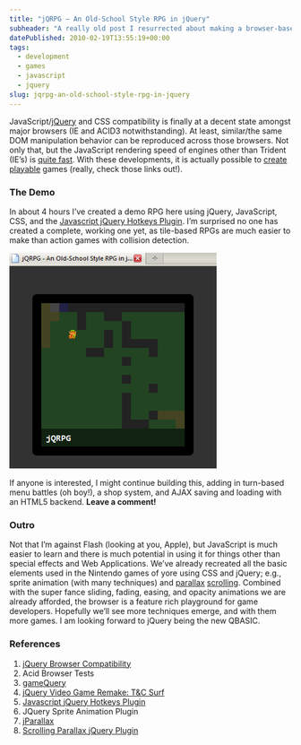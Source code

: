 ```yaml
---
title: "jQRPG — An Old-School Style RPG in jQuery"
subheader: "A really old post I resurrected about making a browser-based RPG using jQuery"
datePublished: 2010-02-19T13:55:19+00:00
tags:
  - development
  - games
  - javascript
  - jquery
slug: jqrpg-an-old-school-style-rpg-in-jquery
---
```

JavaScript/[jQuery](http://docs.jquery.com/Browser_Compatibility) and CSS
compatibility is finally at a decent state amongst major browsers (IE and ACID3
notwithstanding). At least, similar/the same DOM manipulation behavior can be
reproduced across those browsers. Not only that, but the JavaScript rendering
speed of engines other than Trident (IE’s) is [quite
fast](http://lifehacker.com/5457242/browser-speed-tests-firefox-36-chrome-4-opera-105-and-extensions).
With these developments, it is actually possible to
[create](http://gamequery.onaluf.org/)
[playable](http://jonraasch.com/blog/jquery-video-game-remake-tc-surf-designs)
games (really, check those links out!).

### The Demo

In about 4 hours I’ve created a demo RPG here using jQuery, JavaScript, CSS, and
the [Javascript jQuery Hotkeys Plugin](http://code.google.com/p/js-hotkeys/).
I’m surprised no one has created a complete, working one yet, as tile-based RPGs
are much easier to make than action games with collision detection.

![jQRPG Screenshot](./assets/jqrpg.png "jQRPG Screenshot")

If anyone is interested, I might continue building this, adding in turn-based
menu battles (oh boy!), a shop system, and AJAX saving and loading with an HTML5
backend. **Leave a comment!**

### Outro

Not that I’m against Flash (looking at you, Apple), but JavaScript is much
easier to learn and there is much potential in using it for things other than
special effects and Web Applications. We’ve already recreated all the basic
elements used in the Nintendo games of yore using CSS and jQuery; e.g., sprite
animation (with many techniques) and
[parallax](http://stephband.info/jparallax/)
[scrolling](http://dev.jonraasch.com/scrolling-parallax/examples/scrolling-parallax).
Combined with the super fance sliding, fading, easing, and opacity animations we
are already afforded, the browser is a feature rich playground for game
developers. Hopefully we’ll see more techniques emerge, and with them more
games. I am looking forward to jQuery being the new QBASIC.

### References

1. [jQuery Browser Compatibility](http://docs.jquery.com/Browser_Compatibility)
1. Acid Browser Tests
1. [gameQuery](http://gamequery.onaluf.org/)
1. [jQuery Video Game Remake: T&C Surf](http://jonraasch.com/blog/jquery-video-game-remake-tc-surf-designs)
1. [Javascript jQuery Hotkeys Plugin](http://code.google.com/p/js-hotkeys/)
1. JQuery Sprite Animation Plugin
1. [jParallax](http://stephband.info/jparallax/)
1. [Scrolling Parallax jQuery Plugin](http://dev.jonraasch.com/scrolling-parallax/examples/scrolling-parallax)

